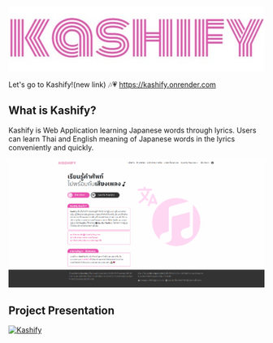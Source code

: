 ![Kashify Logo](kashify-logo.jpg)

Let's go to Kashify!(new link) 🎶💗 https://kashify.onrender.com

## What is Kashify?

Kashify is Web Application learning Japanese words through lyrics. Users can learn Thai and English meaning of Japanese words in the lyrics conveniently and quickly.

![](kashify-present.gif)

## Project Presentation

[![Kashify](https://img.youtube.com/vi/s1i5RC2fhWw/0.jpg)](https://www.youtube.com/watch?v=s1i5RC2fhWw "Kashify")